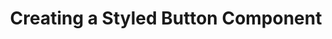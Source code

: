 ---
title: Creating a Styled Button Component
order: 7
chapter: web-components
slug: web-components/button
summary: Build a custom button component with different style options.
---